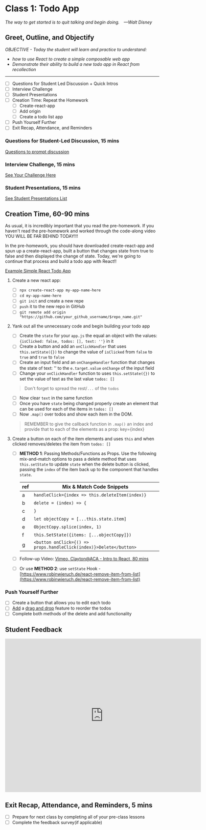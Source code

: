 # Class 1: Todo App

<!-- ! HIDE FROM STUDENT; INSTRUCTOR ONLY CONTENT -->
<!-- ## Instructor Only Content - HIDE FROM STUDENTS -->

<!-- Whether you’re just starting out or you’ve been teaching for years, here is your first Tip for Teaching.

You’re a developer, you know how this stuff works, that’s not what you have to stress over. Instead, focus your attention on how the class will flow from beginning to end. What do the students do when they come in? How do you introduce yourself? How do you get them to introduce themselves? What’s the next step? And then? And then? How does the end of class look?

Use the textbook to prepare for class. Each lesson is laid out for you to open, conduct, and close class. Bring you’re style and flair to it but don’t re-create the wheel. After all, the students can see the textbook as well...

Once you’ve understood the flow of the class lesson ahead of you, write yourself an outline in a markdown file, pen & paper, or even on the whiteboard. Once you have this, breathe. You got this!

<iframe src="https://player.vimeo.com/video/493935213?color=2565EF&byline=0&portrait=0" width="640" height="360" frameborder="0" allow="autoplay; fullscreen" allowfullscreen></iframe>
<p><a href="https://vimeo.com/493935213">411-InstructorNotes:PreCoursePrep</a> from <a href="https://vimeo.com/zollege">Zollege</a> on <a href="https://vimeo.com">Vimeo</a>.</p>

NOTE: THIS SECTION IS ONLY VISIBLE BY THE INSTRUCTOR. -->

<!-- ! END INSTRUCTOR ONLY CONTENT -->

*The way to get started is to quit talking and begin doing. —Walt Disney*

## Greet, Outline, and Objectify

<!-- SMART: Specific, Measurable, Attainable, Relevant, and Timely. -->
<!-- https://examples.yourdictionary.com/well-written-examples-of-learning-objectives.html -->
  
*OBJECTIVE - Today the student will learn and practice to understand:*

* *how to use React to create a simple composable web app*
* *Demonstrate their ability to build a new todo app in React from recollection*

*****

- [ ] Questions for Student Led Discussion + Quick Intros
- [ ] Interview Challenge
- [ ] Student Presentations
- [ ] Creation Time: Repeat the Homework
    * [ ] Create-react-app
    * [ ] Add origin
    * [ ] Create a todo list app
- [ ] Push Yourself Further
- [ ] Exit Recap, Attendance, and Reminders

### Questions for Student-Led Discussion, 15 mins
<!-- This section should be structured with the 5E model: https://lesley.edu/article/empowering-students-the-5e-model-explained -->

[Questions to prompt discussion](./../additionalResources/questionsForDiscussion/qfd-class-1.md)

### Interview Challenge, 15 mins
<!-- The last two E happen here: elaborate and evaluate  -->
<!-- this sections should have a challenge that can be solved with the skills they've learned since their last class. -->
<!-- ! HIDDEN CONTENT: INSTRUCTOR ONLY -->
[See Your Challenge Here](./../additionalResources/interviewChallenges.md)
<!-- ! END HIDDEN CONTENT: INSTRUCTOR ONLY -->

### Student Presentations, 15 mins

[See Student Presentations List](./../additionalResources/studentPresentations.md)

## Creation Time, 60-90 mins

As usual, it is incredibly important that you read the pre-homework. If you haven't read the pre-homework and worked through the code-along video YOU WILL BE FAR BEHIND TODAY!!!
 
In the pre-homework, you should have downloaded create-react-app and spun up a create-react-app, built a button that changes state from true to false and then displayed the change of state. Today, we're going to continue that process and build a todo app with React!!


[Example Simple React Todo App](http://todomvc.com/examples/react/#/)

1. Create a new react app:

    - [ ] `npx create-react-app my-app-name-here`
    - [ ] `cd my-app-name-here`
    - [ ] `git init` and create a new repe
    - [ ] `push` it to the new repo in GitHub
    - [ ] `git remote add origin "https://github.com/your_github_username/$repo_name.git"`

2. Yank out all the unnecessary code and begin building your todo app

    - [ ] Create the `state` for your `app.js` the equal an object with the values: `{isClicked: false, todos: [], text: ''}` in it
    - [ ] Create a button and add an `onClickHandler` that uses `this.setState({})` to change the value of `isClicked` from `false` to `true` and `true` to `false`
    - [ ] Create an input field and an `onChangeHandler` function that changes the state of text: '' to the `e.target.value` `onChange` of the input field
    - [ ] Change your `onClickHandler` function to uses `this.setState({})` to set the value of text as the last value `todos: []`
    
    > Don't forget to spread the rest/`...` of the `todos`

    - [ ] Now clear `text` in the same function
    - [ ] Once you have `state` being changed properly create an element that can be used for each of the items in `todos: []`
    - [ ] Now `.map()` over todos and show each item in the DOM.
        
    > REMEMBER to give the callback function in `.map()` an index and provide that to each of the elements as a prop: key={index}

3. Create a button on each of the item elements and uses `this` and when clicked removes/deletes the item from `todos: []`

    - [ ]  **METHOD 1**: Passing Methods/Functions as Props. Use the following mix-and-match options to pass a delete method that uses `this.setState` to update `state` when the delete button is clicked, passing the `index` of the item back up to the component that handles `state`.

        | ref | Mix & Match Code Snippets |
        | - | - |
        | a | `handleClick={index => this.deleteItem(index)}` |
        | b | `delete = (index) => { ` |
        | c | `}` |
        | d | `let objectCopy = [...this.state.item]` |
        | e | `ObjectCopy.splice(index, 1)` |
        | f | `this.SetState({items: [...objectCopy]})` |
        | g | `<button onClick={() => props.handleClick(index)}>Delete</button>` |

    - [ ] Follow-up Video: [Vimeo, Clayton@ACA - Intro to React, 80 mins](https://vimeo.com/298214155)

    - [ ] Or use **METHOD 2**: use `setState` Hook - [https://www.robinwieruch.de/react-remove-item-from-list](https://www.robinwieruch.de/react-remove-item-from-list)

### Push Yourself Further

- [ ] Create a button that allows you to edit each todo
- [ ] [Add](https://medium.freecodecamp.org/reactjs-implement-drag-and-drop-feature-without-using-external-libraries-ad8994429f1a) a [drag and drop](https://react.rocks/tag/Drag_Drop) feature to reorder the todos
- [ ] Complete both methods of the delete and add functionality

## Student Feedback

<iframe src="https://docs.google.com/forms/d/e/1FAIpQLScjuL10i2xFGMWRwkjtgAL8F1Y5ipMPPjtTCDzkO1ZBcxUYZA/viewform?embedded=true" width="640" height="500" frameborder="0" marginheight="0" marginwidth="0">Loading…</iframe>

## Exit Recap, Attendance, and Reminders, 5 mins

- [ ] Prepare for next class by completing all of your pre-class lessons
- [ ] Complete the feedback survey(if applicable)

<!-- <iframe id="openedx-zollege" src="https://openedx.zollege.com/feedback" style="width: 100%; height: 500px; border: 0">Browser not compatible.</iframe>
<script src="https://openedx.zollege.com/assets/index.js" type="application/javascript"></script> -->

<!-- TODO Create 3 question exit questions -->

<!-- TODO INSERT Student Feedback From -->

<!-- TODO INSERT *HIDDEN* Instructor Feedback Form -->
